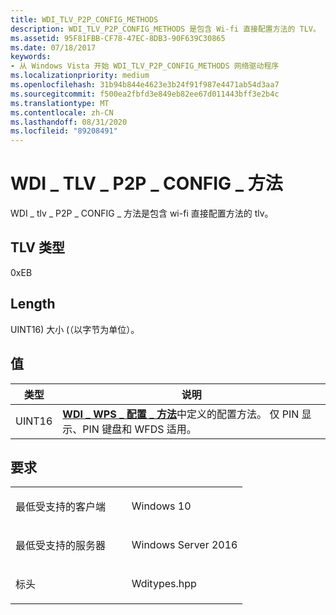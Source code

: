 ```yaml
---
title: WDI_TLV_P2P_CONFIG_METHODS
description: WDI_TLV_P2P_CONFIG_METHODS 是包含 Wi-fi 直接配置方法的 TLV。
ms.assetid: 95F81FBB-CF78-47EC-8DB3-90F639C30865
ms.date: 07/18/2017
keywords:
- 从 Windows Vista 开始 WDI_TLV_P2P_CONFIG_METHODS 网络驱动程序
ms.localizationpriority: medium
ms.openlocfilehash: 31b94b844e4623e3b24f91f987e4471ab54d3aa7
ms.sourcegitcommit: f500ea2fbfd3e849eb82ee67d011443bff3e2b4c
ms.translationtype: MT
ms.contentlocale: zh-CN
ms.lasthandoff: 08/31/2020
ms.locfileid: "89208491"
---
```

# <a name="wdi_tlv_p2p_config_methods"></a>WDI \_ TLV \_ P2P \_ CONFIG \_ 方法


WDI \_ tlv \_ P2P \_ CONFIG \_ 方法是包含 wi-fi 直接配置方法的 tlv。

## <a name="tlv-type"></a>TLV 类型


0xEB

## <a name="length"></a>Length


UINT16) 大小 (（以字节为单位）。

## <a name="values"></a>值


| 类型   | 说明                                                                                                                                                              |
|--------|--------------------------------------------------------------------------------------------------------------------------------------------------------------------------|
| UINT16 | [**WDI \_ WPS \_ 配置 \_ 方法**](/windows-hardware/drivers/ddi/wditypes/ne-wditypes-_wdi_wps_configuration_method)中定义的配置方法。 仅 PIN 显示、PIN 键盘和 WFDS 适用。 |

 

<a name="requirements"></a>要求
------------

<table>
<colgroup>
<col width="50%" />
<col width="50%" />
</colgroup>
<tbody>
<tr class="odd">
<td><p>最低受支持的客户端</p></td>
<td><p>Windows 10</p></td>
</tr>
<tr class="even">
<td><p>最低受支持的服务器</p></td>
<td><p>Windows Server 2016</p></td>
</tr>
<tr class="odd">
<td><p>标头</p></td>
<td>Wditypes.hpp</td>
</tr>
</tbody>
</table>

 

